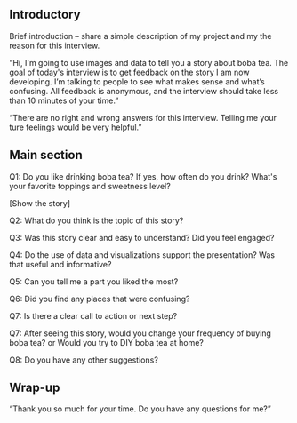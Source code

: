 ## Introductory
Brief introduction – share a simple description of my project and my the reason for this interview.

“Hi, I'm going to use images and data to tell you a story about boba tea. The goal of today's interview is to get feedback on the story I am now developing. I’m talking to people to see what makes sense and what’s confusing. All feedback is anonymous, and the interview should take less than 10 minutes of your time.”

“There are no right and wrong answers for this interview. Telling me your ture feelings would be very helpful.”

## Main section
Q1: Do you like drinking boba tea? If yes, how often do you drink? What's your favorite toppings and sweetness level?

[Show the story]

Q2: What do you think is the topic of this story?

Q3: Was this story clear and easy to understand? Did you feel engaged?

Q4: Do the use of data and visualizations support the presentation? Was that useful and informative?

Q5: Can you tell me a part you liked the most?

Q6: Did you find any places that were confusing?

Q7: Is there a clear call to action or next step?

Q7: After seeing this story, would you change your frequency of buying boba tea? or Would you try to DIY boba tea at home?

Q8: Do you have any other suggestions?

## Wrap-up
“Thank you so much for your time. Do you have any questions for me?”
